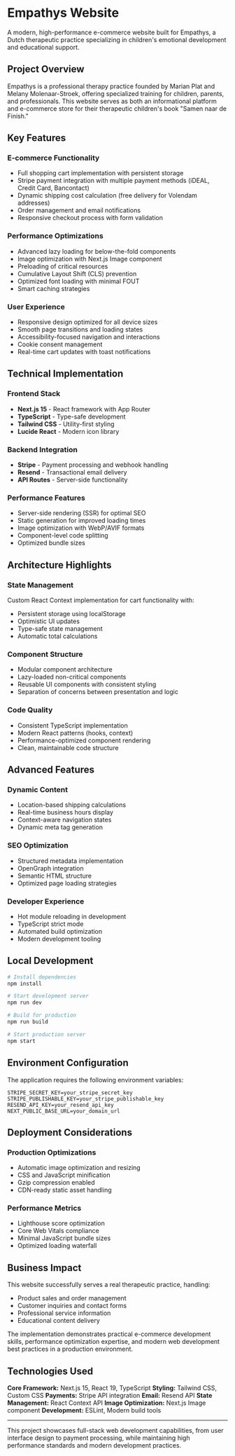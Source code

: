 # Empathys Website

A modern, high-performance e-commerce website built for Empathys, a Dutch therapeutic practice specializing in children's emotional development and educational support.

## Project Overview

Empathys is a professional therapy practice founded by Marian Plat and Melany Molenaar-Stroek, offering specialized training for children, parents, and professionals. This website serves as both an informational platform and e-commerce store for their therapeutic children's book "Samen naar de Finish."

## Key Features

### E-commerce Functionality
- Full shopping cart implementation with persistent storage
- Stripe payment integration with multiple payment methods (iDEAL, Credit Card, Bancontact)
- Dynamic shipping cost calculation (free delivery for Volendam addresses)
- Order management and email notifications
- Responsive checkout process with form validation

### Performance Optimizations
- Advanced lazy loading for below-the-fold components
- Image optimization with Next.js Image component
- Preloading of critical resources
- Cumulative Layout Shift (CLS) prevention
- Optimized font loading with minimal FOUT
- Smart caching strategies

### User Experience
- Responsive design optimized for all device sizes
- Smooth page transitions and loading states
- Accessibility-focused navigation and interactions
- Cookie consent management
- Real-time cart updates with toast notifications

## Technical Implementation

### Frontend Stack
- **Next.js 15** - React framework with App Router
- **TypeScript** - Type-safe development
- **Tailwind CSS** - Utility-first styling
- **Lucide React** - Modern icon library

### Backend Integration
- **Stripe** - Payment processing and webhook handling
- **Resend** - Transactional email delivery
- **API Routes** - Server-side functionality

### Performance Features
- Server-side rendering (SSR) for optimal SEO
- Static generation for improved loading times
- Image optimization with WebP/AVIF formats
- Component-level code splitting
- Optimized bundle sizes

## Architecture Highlights

### State Management
Custom React Context implementation for cart functionality with:
- Persistent storage using localStorage
- Optimistic UI updates
- Type-safe state management
- Automatic total calculations

### Component Structure
- Modular component architecture
- Lazy-loaded non-critical components
- Reusable UI components with consistent styling
- Separation of concerns between presentation and logic

### Code Quality
- Consistent TypeScript implementation
- Modern React patterns (hooks, context)
- Performance-optimized component rendering
- Clean, maintainable code structure

## Advanced Features

### Dynamic Content
- Location-based shipping calculations
- Real-time business hours display
- Context-aware navigation states
- Dynamic meta tag generation

### SEO Optimization
- Structured metadata implementation
- OpenGraph integration
- Semantic HTML structure
- Optimized page loading strategies

### Developer Experience
- Hot module reloading in development
- TypeScript strict mode
- Automated build optimization
- Modern development tooling

## Local Development

```bash
# Install dependencies
npm install

# Start development server
npm run dev

# Build for production
npm run build

# Start production server
npm start
```

## Environment Configuration

The application requires the following environment variables:

```env
STRIPE_SECRET_KEY=your_stripe_secret_key
STRIPE_PUBLISHABLE_KEY=your_stripe_publishable_key
RESEND_API_KEY=your_resend_api_key
NEXT_PUBLIC_BASE_URL=your_domain_url
```

## Deployment Considerations

### Production Optimizations
- Automatic image optimization and resizing
- CSS and JavaScript minification
- Gzip compression enabled
- CDN-ready static asset handling

### Performance Metrics
- Lighthouse score optimization
- Core Web Vitals compliance
- Minimal JavaScript bundle sizes
- Optimized loading waterfall

## Business Impact

This website successfully serves a real therapeutic practice, handling:
- Product sales and order management
- Customer inquiries and contact forms
- Professional service information
- Educational content delivery

The implementation demonstrates practical e-commerce development skills, performance optimization expertise, and modern web development best practices in a production environment.

## Technologies Used

**Core Framework:** Next.js 15, React 19, TypeScript
**Styling:** Tailwind CSS, Custom CSS
**Payments:** Stripe API integration
**Email:** Resend API
**State Management:** React Context API
**Image Optimization:** Next.js Image component
**Development:** ESLint, Modern build tools

---

This project showcases full-stack web development capabilities, from user interface design to payment processing, while maintaining high performance standards and modern development practices.
